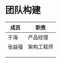 # 团队构建

| 成员   | 职责       |
| ------ | ---------- |
| 于海   | 产品经理   |
| 张益强 | 架构工程师 |
|        |            |
|        |            |
|        |            |


